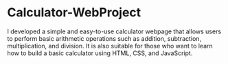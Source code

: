 # Calculator-WebProject
 I developed a simple and easy-to-use calculator webpage that allows users to perform basic arithmetic operations such as addition, subtraction, multiplication, and division. It is also suitable for those who want to learn how to build a basic calculator using HTML, CSS, and JavaScript.
